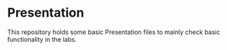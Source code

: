 # Presentation
This repository holds some basic Presentation files to mainly check basic functionality in the labs.
